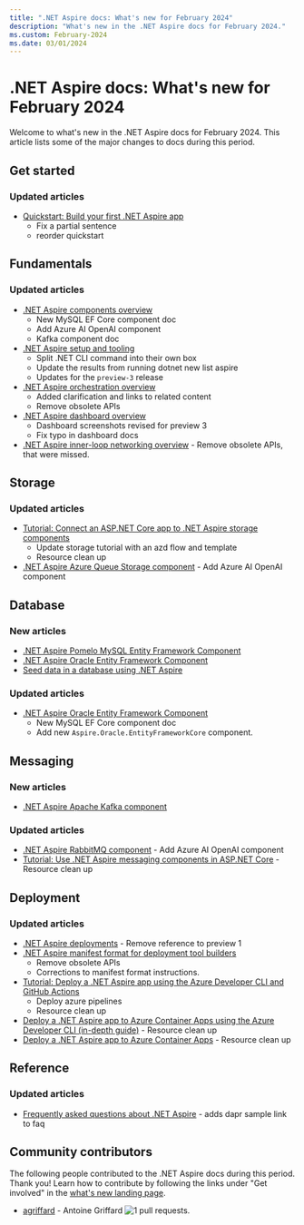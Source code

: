 ```yaml
---
title: ".NET Aspire docs: What's new for February 2024"
description: "What's new in the .NET Aspire docs for February 2024."
ms.custom: February-2024
ms.date: 03/01/2024
---
```


# .NET Aspire docs: What's new for February 2024

Welcome to what's new in the .NET Aspire docs for February 2024. This article lists some of the major changes to docs during this period.

## Get started

### Updated articles

- [Quickstart: Build your first .NET Aspire app](../get-started/build-your-first-aspire-app.md)
  - Fix a partial sentence
  - reorder quickstart

## Fundamentals

### Updated articles

- [.NET Aspire components overview](../fundamentals/components-overview.md)
  - New MySQL EF Core component doc
  - Add Azure AI OpenAI component
  - Kafka component doc
- [.NET Aspire setup and tooling](../fundamentals/setup-tooling.md)
  - Split .NET CLI command into their own box
  - Update the results from running dotnet new list aspire
  - Updates for the `preview-3` release
- [.NET Aspire orchestration overview](../fundamentals/app-host-overview.md)
  - Added clarification and links to related content
  - Remove obsolete APIs
- [.NET Aspire dashboard overview](../fundamentals/dashboard/overview.md)
  - Dashboard screenshots revised for preview 3
  - Fix typo in dashboard docs
- [.NET Aspire inner-loop networking overview](../fundamentals/networking-overview.md) - Remove obsolete APIs, that were missed.

## Storage

### Updated articles

- [Tutorial: Connect an ASP.NET Core app to .NET Aspire storage components](../storage/azure-storage-components.md)
  - Update storage tutorial with an azd flow and template
  - Resource clean up
- [.NET Aspire Azure Queue Storage component](../storage/azure-storage-queues-component.md) - Add Azure AI OpenAI component

## Database

### New articles

- [.NET Aspire Pomelo MySQL Entity Framework Component](../database/mysql-entity-framework-component.md)
- [.NET Aspire Oracle Entity Framework Component](../database/oracle-entity-framework-component.md)
- [Seed data in a database using .NET Aspire](../database/seed-database-data.md)

### Updated articles

- [.NET Aspire Oracle Entity Framework Component](../database/oracle-entity-framework-component.md)
  - New MySQL EF Core component doc
  - Add new `Aspire.Oracle.EntityFrameworkCore` component.

## Messaging

### New articles

- [.NET Aspire Apache Kafka component](../messaging/kafka-component.md)

### Updated articles

- [.NET Aspire RabbitMQ component](../messaging/rabbitmq-client-component.md) - Add Azure AI OpenAI component
- [Tutorial: Use .NET Aspire messaging components in ASP.NET Core](../messaging/messaging-components.md) - Resource clean up

## Deployment

### Updated articles

- [.NET Aspire deployments](../deployment/overview.md) - Remove reference to preview 1
- [.NET Aspire manifest format for deployment tool builders](../deployment/manifest-format.md)
  - Remove obsolete APIs
  - Corrections to manifest format instructions.
- [Tutorial: Deploy a .NET Aspire app using the Azure Developer CLI and GitHub Actions](../deployment/azure/aca-deployment-github-actions.md)
  - Deploy azure pipelines
  - Resource clean up
- [Deploy a .NET Aspire app to Azure Container Apps using the Azure Developer CLI (in-depth guide)](../deployment/azure/aca-deployment-azd-in-depth.md) - Resource clean up
- [Deploy a .NET Aspire app to Azure Container Apps](../deployment/azure/aca-deployment.md) - Resource clean up

## Reference

### Updated articles

- [Frequently asked questions about .NET Aspire](../reference/aspire-faq.yml) - adds dapr sample link to faq

## Community contributors

The following people contributed to the .NET Aspire docs during this period. Thank you! Learn how to contribute by following the links under "Get involved" in the [what's new landing page](index.yml).

- [agriffard](https://github.com/agriffard) - Antoine Griffard ![1 pull requests.](https://img.shields.io/badge/Merged%20Pull%20Requests-1-green)
